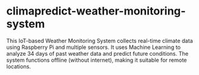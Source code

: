 # climapredict-weather-monitoring-system
This IoT-based Weather Monitoring System collects real-time climate data using Raspberry Pi and multiple sensors. It uses Machine Learning to analyze 34 days of past weather data and predict future conditions. The system functions offline (without internet), making it suitable for remote locations.  
